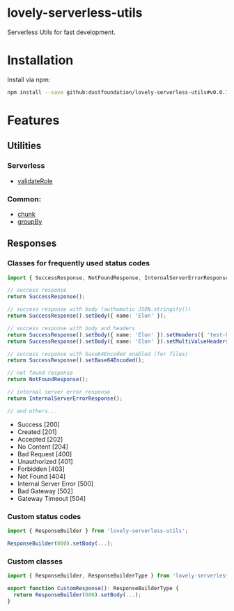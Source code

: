 # lovely-serverless-utils

Serverless Utils for fast development.

# Installation

Install via npm:

```sh
npm install --save github:dustfoundation/lovely-serverless-utils#v0.0.7
```

# Features

## Utilities

### Serverless
* [validateRole](https://github.com/DustFoundation/lovely-serverless-utils/blob/main/src/functions/serverless/validateRole.ts)

### Common:
* [chunk](https://github.com/DustFoundation/lovely-serverless-utils/blob/main/src/functions/common/chunk.ts)
* [groupBy](https://github.com/DustFoundation/lovely-serverless-utils/blob/main/src/functions/common/groupBy.ts)

## Responses

### Classes for frequently used status codes
```ts
import { SuccessResponse, NotFoundResponse, InternalServerErrorResponse } from 'lovely-serverless-utils';

// success response
return SuccessResponse();

// success response with body (authomatic JSON.stringify())
return SuccessResponse().setBody({ name: 'Elon' });

// success response with body and headers
return SuccessResponse().setBody({ name: 'Elon' }).setHeaders({ 'test-header': 1 });
return SuccessResponse().setBody({ name: 'Elon' }).setMultiValueHeaders({ 'test-header': [1] });

// success response with base64Encoded enabled (for files)
return SuccessResponse().setBase64Encoded();

// not found response
return NotFoundResponse();

// internal server error response
return InternalServerErrorResponse();

// and others...
```

* Success [200]
* Created [201]
* Accepted [202]
* No Content [204]
* Bad Request [400]
* Unauthorized [401]
* Forbidden [403]
* Not Found [404]
* Internal Server Error [500]
* Bad Gateway [502]
* Gateway Timeout [504]

### Custom status codes
```ts
import { ResponseBuilder } from 'lovely-serverless-utils';

ResponseBuilder(000).setBody(...);
```

### Custom classes
```ts
import { ResponseBuilder, ResponseBuilderType } from 'lovely-serverless-utils';

export function CustomResponse(): ResponseBuilderType {
  return ResponseBuilder(000).setBody(...);
}
```